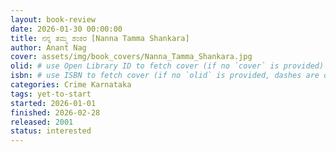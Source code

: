 ```yaml
---
layout: book-review
date: 2026-01-30 00:00:00
title: ನನ್ನ ತಮ್ಮ ಶಂಕರ [Nanna Tamma Shankara]
author: Anant Nag
cover: assets/img/book_covers/Nanna_Tamma_Shankara.jpg
olid: # use Open Library ID to fetch cover (if no `cover` is provided)
isbn: # use ISBN to fetch cover (if no `olid` is provided, dashes are optional)
categories: Crime Karnataka
tags: yet-to-start
started: 2026-01-01
finished: 2026-02-28
released: 2001
status: interested
---
```

